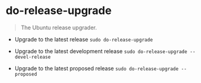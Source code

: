 # do-release-upgrade
> The Ubuntu release upgrader.

- Upgrade to the latest release
`sudo do-release-upgrade`

- Upgrade to the latest development release
`sudo do-release-upgrade --devel-release`

- Upgrade to the latest proposed release
`sudo do-release-upgrade --proposed`

